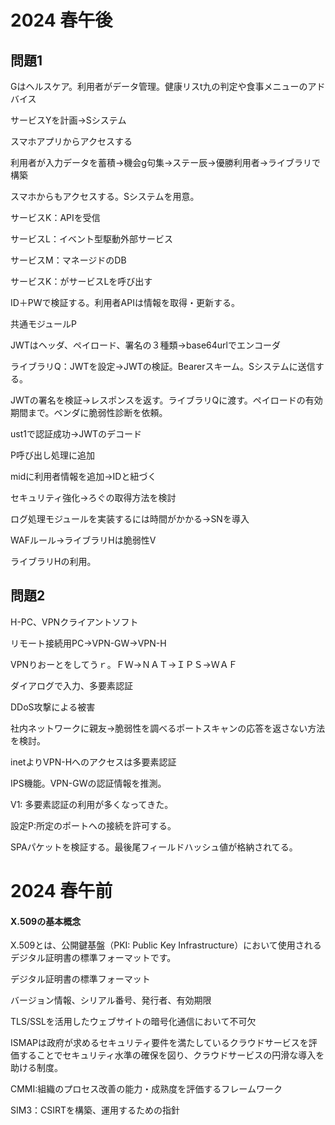 # 2024 春午後

## 問題1

Gはヘルスケア。利用者がデータ管理。健康リスt九の判定や食事メニューのアドバイス

サービスYを計画→Sシステム

スマホアプリからアクセスする

利用者が入力データを蓄積→機会g句集→ステー辰→優勝利用者→ライブラリで構築

スマホからもアクセスする。Sシステムを用意。

サービスK：APIを受信

サービスL：イベント型駆動外部サービス

サービスM：マネージドのDB

サービスK：がサービスLを呼び出す

ID＋PWで検証する。利用者APIは情報を取得・更新する。

共通モジュールP

JWTはヘッダ、ペイロード、署名の３種類→base64urlでエンコーダ

ライブラリQ：JWTを設定→JWTの検証。Bearerスキーム。Sシステムに送信する。

JWTの署名を検証→レスポンスを返す。ライブラリQに渡す。ペイロードの有効期間まで。ベンダに脆弱性診断を依頼。

ust1で認証成功→JWTのデコード

P呼び出し処理に追加

midに利用者情報を追加→IDと紐づく

セキュリティ強化→ろぐの取得方法を検討

ログ処理モジュールを実装するには時間がかかる→SNを導入

WAFルール→ライブラリHは脆弱性V

ライブラリHの利用。

## 問題2

H-PC、VPNクライアントソフト

リモート接続用PC→VPN-GW→VPN-H

VPNりおーとをしてうｒ。ＦＷ→ＮＡＴ→ＩＰＳ→ＷＡＦ

ダイアログで入力、多要素認証

DDoS攻撃による被害

社内ネットワークに親友→脆弱性を調べるポートスキャンの応答を返さない方法を検討。

inetよりVPN-Hへのアクセスは多要素認証

IPS機能。VPN-GWの認証情報を推測。

V1: 多要素認証の利用が多くなってきた。

設定P:所定のポートへの接続を許可する。

SPAパケットを検証する。最後尾フィールドハッシュ値が格納されてる。



# 2024 春午前


#### X.509の基本概念

X.509とは、公開鍵基盤（PKI: Public Key Infrastructure）において使用されるデジタル証明書の標準フォーマットです。

デジタル証明書の標準フォーマット

バージョン情報、シリアル番号、発行者、有効期限

TLS/SSLを活用したウェブサイトの暗号化通信において不可欠

ISMAPは政府が求めるセキュリティ要件を満たしているクラウドサービスを評価することでセキュリティ水準の確保を図り、クラウドサービスの円滑な導入を助ける制度。

CMMI:組織のプロセス改善の能力・成熟度を評価するフレームワーク

SIM3：CSIRTを構築、運用するための指針
